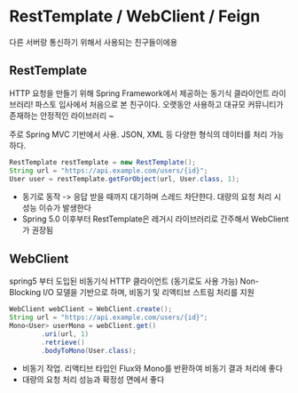 # RestTemplate / WebClient / Feign

다른 서버랑 통신하기 위해서 사용되는 친구들이에용

## RestTemplate

HTTP 요청을 만들기 위해 Spring Framework에서 제공하는 동기식 클라이언트 라이브러리! 파스토 입사에서 처음으로 본 친구이다.
오랫동안 사용하고 대규모 커뮤니티가 존재하는 안정적인 라이브러리 ~

주로 Spring MVC 기반에서 사용. JSON, XML 등 다양한 형식의 데이터를 처리 가능하다.

~~~ java
RestTemplate restTemplate = new RestTemplate();
String url = "https://api.example.com/users/{id}";
User user = restTemplate.getForObject(url, User.class, 1);
~~~
 
- 동기로 동작 -> 응답 받을 때까지 대기하며 스레드 차단한다. 대량의 요청 처리 시 성능 이슈가 발생한다
- Spring 5.0 이후부터 RestTemplate은 레거시 라이브러리로 간주해서 WebClient가 권장됨

## WebClient

spring5 부터 도입된 비동기식 HTTP 클라이언트 (동기로도 사용 가능)
Non-Blocking I/O 모델을 기반으로 하며, 비동기 및 리액티브 스트림 처리를 지원

~~~ java
WebClient webClient = WebClient.create();
String url = "https://api.example.com/users/{id}";
Mono<User> userMono = webClient.get()
        .uri(url, 1)
        .retrieve()
        .bodyToMono(User.class);
~~~

- 비동기 작업. 리액티브 타입인 Flux와 Mono를 반환하여 비동기 결과 처리에 좋다
- 대량의 요청 처리 성능과 확정성 면에서 좋다


  
